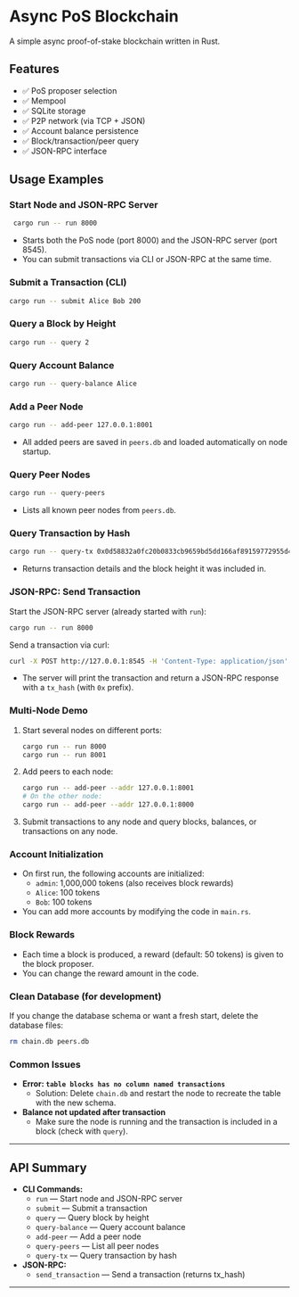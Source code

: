 # Async PoS Blockchain

A simple async proof-of-stake blockchain written in Rust.

## Features

- ✅ PoS proposer selection
- ✅ Mempool
- ✅ SQLite storage
- ✅ P2P network (via TCP + JSON)
- ✅ Account balance persistence
- ✅ Block/transaction/peer query
- ✅ JSON-RPC interface

## Usage Examples

### Start Node and JSON-RPC Server

```sh
 cargo run -- run 8000
```
- Starts both the PoS node (port 8000) and the JSON-RPC server (port 8545).
- You can submit transactions via CLI or JSON-RPC at the same time.

### Submit a Transaction (CLI)

```sh
cargo run -- submit Alice Bob 200
```

### Query a Block by Height

```sh
cargo run -- query 2
```

### Query Account Balance

```sh
cargo run -- query-balance Alice
```

### Add a Peer Node

```sh
cargo run -- add-peer 127.0.0.1:8001
```
- All added peers are saved in `peers.db` and loaded automatically on node startup.

### Query Peer Nodes

```sh
cargo run -- query-peers
```
- Lists all known peer nodes from `peers.db`.

### Query Transaction by Hash

```sh
cargo run -- query-tx 0x0d58832a0fc20b0833cb9659bd5dd166af89159772955d4440a200b080eca7a7
```
- Returns transaction details and the block height it was included in.

### JSON-RPC: Send Transaction

Start the JSON-RPC server (already started with `run`):

```sh
cargo run -- run 8000
```

Send a transaction via curl:

```sh
curl -X POST http://127.0.0.1:8545 -H 'Content-Type: application/json' -d '{"jsonrpc":"2.0","method":"send_transaction","params":["Alice","Bob",123],"id":1}'
```
- The server will print the transaction and return a JSON-RPC response with a `tx_hash` (with `0x` prefix).

### Multi-Node Demo

1. Start several nodes on different ports:
   ```sh
   cargo run -- run 8000
   cargo run -- run 8001
   ```
2. Add peers to each node:
   ```sh
   cargo run -- add-peer --addr 127.0.0.1:8001
   # On the other node:
   cargo run -- add-peer --addr 127.0.0.1:8000
   ```
3. Submit transactions to any node and query blocks, balances, or transactions on any node.

### Account Initialization
- On first run, the following accounts are initialized:
  - `admin`: 1,000,000 tokens (also receives block rewards)
  - `Alice`: 100 tokens
  - `Bob`: 100 tokens
- You can add more accounts by modifying the code in `main.rs`.

### Block Rewards
- Each time a block is produced, a reward (default: 50 tokens) is given to the block proposer.
- You can change the reward amount in the code.

### Clean Database (for development)
If you change the database schema or want a fresh start, delete the database files:
```sh
rm chain.db peers.db
```

### Common Issues
- **Error: `table blocks has no column named transactions`**
  - Solution: Delete `chain.db` and restart the node to recreate the table with the new schema.
- **Balance not updated after transaction**
  - Make sure the node is running and the transaction is included in a block (check with `query`).

---

## API Summary

- **CLI Commands:**
  - `run` — Start node and JSON-RPC server
  - `submit` — Submit a transaction
  - `query` — Query block by height
  - `query-balance` — Query account balance
  - `add-peer` — Add a peer node
  - `query-peers` — List all peer nodes
  - `query-tx` — Query transaction by hash
- **JSON-RPC:**
  - `send_transaction` — Send a transaction (returns tx_hash)

---


